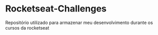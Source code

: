 # Rocketseat-Challenges
 Repositório utilizado para armazenar meu desenvolvimento durante os cursos da rocketseat
